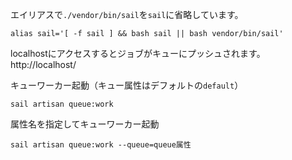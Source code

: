 エイリアスで`./vendor/bin/sail`を`sail`に省略しています。

```~/.zshrc
alias sail='[ -f sail ] && bash sail || bash vendor/bin/sail'
```

localhostにアクセスするとジョブがキューにプッシュされます。
http://localhost/

キューワーカー起動（キュー属性はデフォルトの`default`）
```
sail artisan queue:work
```

属性名を指定してキューワーカー起動
```
sail artisan queue:work --queue=queue属性
```
